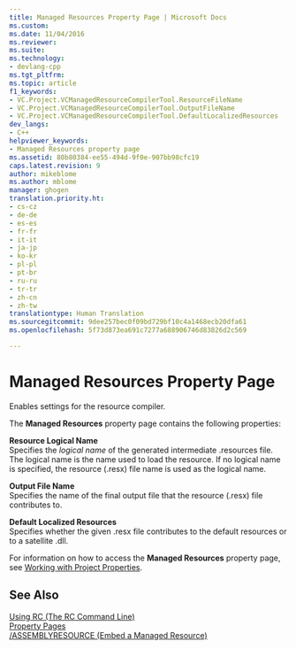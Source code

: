 ```yaml
---
title: Managed Resources Property Page | Microsoft Docs
ms.custom: 
ms.date: 11/04/2016
ms.reviewer: 
ms.suite: 
ms.technology:
- devlang-cpp
ms.tgt_pltfrm: 
ms.topic: article
f1_keywords:
- VC.Project.VCManagedResourceCompilerTool.ResourceFileName
- VC.Project.VCManagedResourceCompilerTool.OutputFileName
- VC.Project.VCManagedResourceCompilerTool.DefaultLocalizedResources
dev_langs:
- C++
helpviewer_keywords:
- Managed Resources property page
ms.assetid: 80b80384-ee55-494d-9f0e-907bb98cfc19
caps.latest.revision: 9
author: mikeblome
ms.author: mblome
manager: ghogen
translation.priority.ht:
- cs-cz
- de-de
- es-es
- fr-fr
- it-it
- ja-jp
- ko-kr
- pl-pl
- pt-br
- ru-ru
- tr-tr
- zh-cn
- zh-tw
translationtype: Human Translation
ms.sourcegitcommit: 9dee257bec0f09bd729bf10c4a1468ecb20dfa61
ms.openlocfilehash: 5f73d873ea691c7277a688906746d83826d2c569

---
```

# Managed Resources Property Page
Enables settings for the resource compiler.  
  
 The **Managed Resources** property page contains the following properties:  
  
 **Resource Logical Name**  
 Specifies the *logical name* of the generated intermediate .resources file. The logical name is the name used to load the resource. If no logical name is specified, the resource (.resx) file name is used as the logical name.  
  
 **Output File Name**  
 Specifies the name of the final output file that the resource (.resx) file contributes to.  
  
 **Default Localized Resources**  
 Specifies whether the given .resx file contributes to the default resources or to a satellite .dll.  
  
 For information on how to access the **Managed Resources** property page, see [Working with Project Properties](../ide/working-with-project-properties.md).  
  
## See Also  
 [Using RC (The RC Command Line)](http://msdn.microsoft.com/library/windows/desktop/aa381055)   
 [Property Pages](../ide/property-pages-visual-cpp.md)   
 [/ASSEMBLYRESOURCE (Embed a Managed Resource)](../build/reference/assemblyresource-embed-a-managed-resource.md)


<!--HONumber=Jan17_HO1-->


